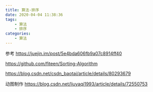 ```yaml
---
title: 算法-排序
date: 2020-04-04 11:38:36
tags:
    - 算法
    - 排序
categories:
    - 算法
---
```

参考
https://juejin.im/post/5e4bda606fb9a07c8914ff40

https://github.com/fiteen/Sorting-Algorithm

https://blog.csdn.net/csdn_baotai/article/details/80293679


动图制作
https://blog.csdn.net/liuyaqi1993/article/details/72550753